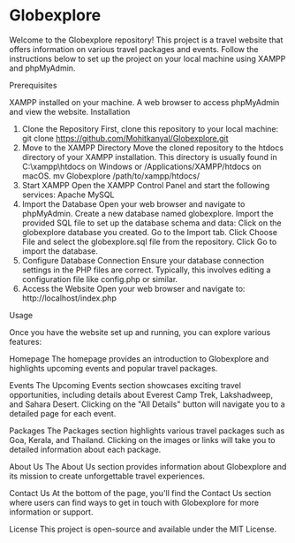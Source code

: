 # Globexplore
Welcome to the Globexplore repository! This project is a travel website that offers information on various travel packages and events. Follow the instructions below to set up the project on your local machine using XAMPP and phpMyAdmin.

Prerequisites

XAMPP installed on your machine.
A web browser to access phpMyAdmin and view the website.
Installation
1. Clone the Repository
First, clone this repository to your local machine:
git clone https://github.com/Mohitkanyal/Globexplore.git
2. Move to the XAMPP Directory
Move the cloned repository to the htdocs directory of your XAMPP installation. This directory is usually found in C:\xampp\htdocs on Windows or /Applications/XAMPP/htdocs on macOS.
mv Globexplore /path/to/xampp/htdocs/
3. Start XAMPP
Open the XAMPP Control Panel and start the following services:
Apache
MySQL
4. Import the Database
Open your web browser and navigate to phpMyAdmin.
Create a new database named globexplore.
Import the provided SQL file to set up the database schema and data:
Click on the globexplore database you created.
Go to the Import tab.
Click Choose File and select the globexplore.sql file from the repository.
Click Go to import the database.
5. Configure Database Connection
Ensure your database connection settings in the PHP files are correct. Typically, this involves editing a configuration file like config.php or similar.
6. Access the Website
Open your web browser and navigate to:
http://localhost/index.php


Usage

Once you have the website set up and running, you can explore various features:

Homepage
The homepage provides an introduction to Globexplore and highlights upcoming events and popular travel packages.

Events
The Upcoming Events section showcases exciting travel opportunities, including details about Everest Camp Trek, Lakshadweep, and Sahara Desert. Clicking on the "All Details" button will navigate you to a detailed page for each event.

Packages
The Packages section highlights various travel packages such as Goa, Kerala, and Thailand. Clicking on the images or links will take you to detailed information about each package.

About Us
The About Us section provides information about Globexplore and its mission to create unforgettable travel experiences.

Contact Us
At the bottom of the page, you'll find the Contact Us section where users can find ways to get in touch with Globexplore for more information or support.

License
This project is open-source and available under the MIT License.
